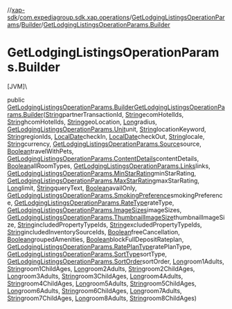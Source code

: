 //[xap-sdk](../../../../index.md)/[com.expediagroup.sdk.xap.operations](../../index.md)/[GetLodgingListingsOperationParams](../index.md)/[Builder](index.md)/[GetLodgingListingsOperationParams.Builder](-get-lodging-listings-operation-params.-builder.md)

# GetLodgingListingsOperationParams.Builder

[JVM]\

public [GetLodgingListingsOperationParams.Builder](index.md)[GetLodgingListingsOperationParams.Builder](-get-lodging-listings-operation-params.-builder.md)([String](https://docs.oracle.com/javase/8/docs/api/java/lang/String.html)partnerTransactionId, [String](https://docs.oracle.com/javase/8/docs/api/java/lang/String.html)ecomHotelIds, [String](https://docs.oracle.com/javase/8/docs/api/java/lang/String.html)hcomHotelIds, [String](https://docs.oracle.com/javase/8/docs/api/java/lang/String.html)geoLocation, [Long](https://docs.oracle.com/javase/8/docs/api/java/lang/Long.html)radius, [GetLodgingListingsOperationParams.Unit](../-unit/index.md)unit, [String](https://docs.oracle.com/javase/8/docs/api/java/lang/String.html)locationKeyword, [String](https://docs.oracle.com/javase/8/docs/api/java/lang/String.html)regionIds, [LocalDate](https://docs.oracle.com/javase/8/docs/api/java/time/LocalDate.html)checkIn, [LocalDate](https://docs.oracle.com/javase/8/docs/api/java/time/LocalDate.html)checkOut, [String](https://docs.oracle.com/javase/8/docs/api/java/lang/String.html)locale, [String](https://docs.oracle.com/javase/8/docs/api/java/lang/String.html)currency, [GetLodgingListingsOperationParams.Source](../-source/index.md)source, [Boolean](https://docs.oracle.com/javase/8/docs/api/java/lang/Boolean.html)travelWithPets, [GetLodgingListingsOperationParams.ContentDetails](../-content-details/index.md)contentDetails, [Boolean](https://docs.oracle.com/javase/8/docs/api/java/lang/Boolean.html)allRoomTypes, [GetLodgingListingsOperationParams.Links](../-links/index.md)links, [GetLodgingListingsOperationParams.MinStarRating](../-min-star-rating/index.md)minStarRating, [GetLodgingListingsOperationParams.MaxStarRating](../-max-star-rating/index.md)maxStarRating, [Long](https://docs.oracle.com/javase/8/docs/api/java/lang/Long.html)limit, [String](https://docs.oracle.com/javase/8/docs/api/java/lang/String.html)queryText, [Boolean](https://docs.oracle.com/javase/8/docs/api/java/lang/Boolean.html)availOnly, [GetLodgingListingsOperationParams.SmokingPreference](../-smoking-preference/index.md)smokingPreference, [GetLodgingListingsOperationParams.RateType](../-rate-type/index.md)rateType, [GetLodgingListingsOperationParams.ImageSizes](../-image-sizes/index.md)imageSizes, [GetLodgingListingsOperationParams.ThumbnailImageSize](../-thumbnail-image-size/index.md)thumbnailImageSize, [String](https://docs.oracle.com/javase/8/docs/api/java/lang/String.html)includedPropertyTypeIds, [String](https://docs.oracle.com/javase/8/docs/api/java/lang/String.html)excludedPropertyTypeIds, [String](https://docs.oracle.com/javase/8/docs/api/java/lang/String.html)includedInventorySourceIds, [Boolean](https://docs.oracle.com/javase/8/docs/api/java/lang/Boolean.html)freeCancellation, [Boolean](https://docs.oracle.com/javase/8/docs/api/java/lang/Boolean.html)groupedAmenities, [Boolean](https://docs.oracle.com/javase/8/docs/api/java/lang/Boolean.html)blockFullDepositRateplan, [GetLodgingListingsOperationParams.RatePlanType](../-rate-plan-type/index.md)ratePlanType, [GetLodgingListingsOperationParams.SortType](../-sort-type/index.md)sortType, [GetLodgingListingsOperationParams.SortOrder](../-sort-order/index.md)sortOrder, [Long](https://docs.oracle.com/javase/8/docs/api/java/lang/Long.html)room1Adults, [String](https://docs.oracle.com/javase/8/docs/api/java/lang/String.html)room1ChildAges, [Long](https://docs.oracle.com/javase/8/docs/api/java/lang/Long.html)room2Adults, [String](https://docs.oracle.com/javase/8/docs/api/java/lang/String.html)room2ChildAges, [Long](https://docs.oracle.com/javase/8/docs/api/java/lang/Long.html)room3Adults, [String](https://docs.oracle.com/javase/8/docs/api/java/lang/String.html)room3ChildAges, [Long](https://docs.oracle.com/javase/8/docs/api/java/lang/Long.html)room4Adults, [String](https://docs.oracle.com/javase/8/docs/api/java/lang/String.html)room4ChildAges, [Long](https://docs.oracle.com/javase/8/docs/api/java/lang/Long.html)room5Adults, [String](https://docs.oracle.com/javase/8/docs/api/java/lang/String.html)room5ChildAges, [Long](https://docs.oracle.com/javase/8/docs/api/java/lang/Long.html)room6Adults, [String](https://docs.oracle.com/javase/8/docs/api/java/lang/String.html)room6ChildAges, [Long](https://docs.oracle.com/javase/8/docs/api/java/lang/Long.html)room7Adults, [String](https://docs.oracle.com/javase/8/docs/api/java/lang/String.html)room7ChildAges, [Long](https://docs.oracle.com/javase/8/docs/api/java/lang/Long.html)room8Adults, [String](https://docs.oracle.com/javase/8/docs/api/java/lang/String.html)room8ChildAges)
